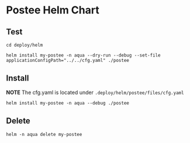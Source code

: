 # Postee Helm Chart

## Test
`cd deploy/helm`

`helm install my-postee -n aqua --dry-run --debug --set-file applicationConfigPath="../../cfg.yaml" ./postee`

## Install

**NOTE**
The cfg.yaml is located under `.deploy/helm/postee/files/cfg.yaml`

`helm install my-postee -n aqua --debug ./postee`

## Delete
`helm -n aqua delete my-postee`